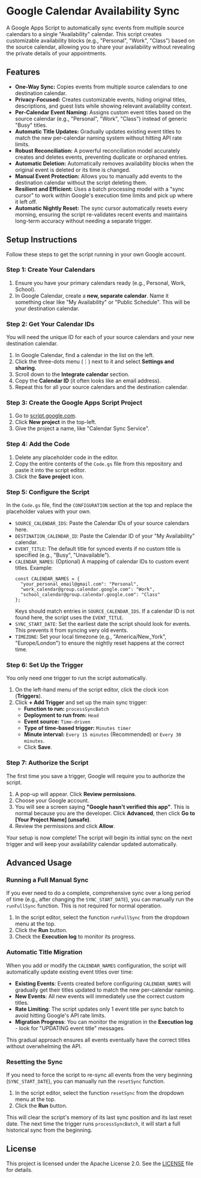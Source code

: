 # **Google Calendar Availability Sync**

A Google Apps Script to automatically sync events from multiple source calendars to a single "Availability" calendar. This script creates customizable availability blocks (e.g., "Personal", "Work", "Class") based on the source calendar, allowing you to share your availability without revealing the private details of your appointments.

## **Features**

*   **One-Way Sync:** Copies events from multiple source calendars to one destination calendar.
*   **Privacy-Focused:** Creates customizable events, hiding original titles, descriptions, and guest lists while showing relevant availability context.
*   **Per-Calendar Event Naming:** Assigns custom event titles based on the source calendar (e.g., "Personal", "Work", "Class") instead of generic "Busy" titles.
*   **Automatic Title Updates:** Gradually updates existing event titles to match the new per-calendar naming system without hitting API rate limits.
*   **Robust Reconciliation:** A powerful reconciliation model accurately creates and deletes events, preventing duplicate or orphaned entries.
*   **Automatic Deletion:** Automatically removes availability blocks when the original event is deleted or its time is changed.
*   **Manual Event Protection:** Allows you to manually add events to the destination calendar without the script deleting them.
*   **Resilient and Efficient:** Uses a batch processing model with a "sync cursor" to work within Google's execution time limits and pick up where it left off.
*   **Automatic Nightly Reset:** The sync cursor automatically resets every morning, ensuring the script re-validates recent events and maintains long-term accuracy without needing a separate trigger.

## **Setup Instructions**

Follow these steps to get the script running in your own Google account.

### **Step 1: Create Your Calendars**

1.  Ensure you have your primary calendars ready (e.g., Personal, Work, School).
2.  In Google Calendar, create a **new, separate calendar**. Name it something clear like "My Availability" or "Public Schedule". This will be your destination calendar.

### **Step 2: Get Your Calendar IDs**

You will need the unique ID for each of your source calendars and your new destination calendar.

1.  In Google Calendar, find a calendar in the list on the left.
2.  Click the three-dots menu (⋮) next to it and select **Settings and sharing**.
3.  Scroll down to the **Integrate calendar** section.
4.  Copy the **Calendar ID** (it often looks like an email address).
5.  Repeat this for all your source calendars and the destination calendar.

### **Step 3: Create the Google Apps Script Project**

1.  Go to [script.google.com](https://script.google.com).
2.  Click **New project** in the top-left.
3.  Give the project a name, like "Calendar Sync Service".

### **Step 4: Add the Code**

1.  Delete any placeholder code in the editor.
2.  Copy the entire contents of the `Code.gs` file from this repository and paste it into the script editor.
3.  Click the **Save project** icon.

### **Step 5: Configure the Script**

In the `Code.gs` file, find the `CONFIGURATION` section at the top and replace the placeholder values with your own.

*   `SOURCE_CALENDAR_IDS`: Paste the Calendar IDs of your source calendars here.
*   `DESTINATION_CALENDAR_ID`: Paste the Calendar ID of your "My Availability" calendar.
*   `EVENT_TITLE`: The default title for synced events if no custom title is specified (e.g., "Busy", "Unavailable").
*   `CALENDAR_NAMES`: (Optional) A mapping of calendar IDs to custom event titles. Example:
    ```
    const CALENDAR_NAMES = {
      "your_personal_email@gmail.com": "Personal",
      "work_calendar@group.calendar.google.com": "Work",
      "school_calendar@group.calendar.google.com": "Class"
    };
    ```
    Keys should match entries in `SOURCE_CALENDAR_IDS`. If a calendar ID is not found here, the script uses the `EVENT_TITLE`.
*   `SYNC_START_DATE`: Set the earliest date the script should look for events. This prevents it from syncing very old events.
*   `TIMEZONE`: Set your local timezone (e.g., "America/New_York", "Europe/London") to ensure the nightly reset happens at the correct time.

### **Step 6: Set Up the Trigger**

You only need one trigger to run the script automatically.

1.  On the left-hand menu of the script editor, click the clock icon (**Triggers**).
2.  Click **+ Add Trigger** and set up the main sync trigger:
    *   **Function to run:** `processSyncBatch`
    *   **Deployment to run from:** `Head`
    *   **Event source:** `Time-driven`
    *   **Type of time-based trigger:** `Minutes timer`
    *   **Minute interval:** `Every 15 minutes` (Recommended) or `Every 30 minutes`.
    *   Click **Save**.

### **Step 7: Authorize the Script**

The first time you save a trigger, Google will require you to authorize the script.

1.  A pop-up will appear. Click **Review permissions**.
2.  Choose your Google account.
3.  You will see a screen saying **"Google hasn't verified this app"**. This is normal because you are the developer. Click **Advanced**, then click **Go to [Your Project Name] (unsafe)**.
4.  Review the permissions and click **Allow**.

Your setup is now complete! The script will begin its initial sync on the next trigger and will keep your availability calendar updated automatically.

## **Advanced Usage**

### **Running a Full Manual Sync**

If you ever need to do a complete, comprehensive sync over a long period of time (e.g., after changing the `SYNC_START_DATE`), you can manually run the `runFullSync` function. This is not required for normal operation.

1.  In the script editor, select the function `runFullSync` from the dropdown menu at the top.
2.  Click the **Run** button.
3.  Check the **Execution log** to monitor its progress.

### **Automatic Title Migration**

When you add or modify the `CALENDAR_NAMES` configuration, the script will automatically update existing event titles over time:

- **Existing Events**: Events created before configuring `CALENDAR_NAMES` will gradually get their titles updated to match the new per-calendar naming.
- **New Events**: All new events will immediately use the correct custom titles.
- **Rate Limiting**: The script updates only 1 event title per sync batch to avoid hitting Google's API rate limits.
- **Migration Progress**: You can monitor the migration in the **Execution log** - look for "UPDATING event title" messages.

This gradual approach ensures all events eventually have the correct titles without overwhelming the API.

### **Resetting the Sync**

If you need to force the script to re-sync all events from the very beginning (`SYNC_START_DATE`), you can manually run the `resetSync` function.

1.  In the script editor, select the function `resetSync` from the dropdown menu at the top.
2.  Click the **Run** button.

This will clear the script's memory of its last sync position and its last reset date. The next time the trigger runs `processSyncBatch`, it will start a full historical sync from the beginning.

## **License**

This project is licensed under the Apache License 2.0. See the [LICENSE](LICENSE) file for details.
